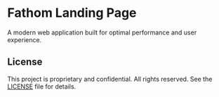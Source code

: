 # Fathom Landing Page

A modern web application built for optimal performance and user experience.

## License

This project is proprietary and confidential. All rights reserved. See the [LICENSE](LICENSE) file for details.